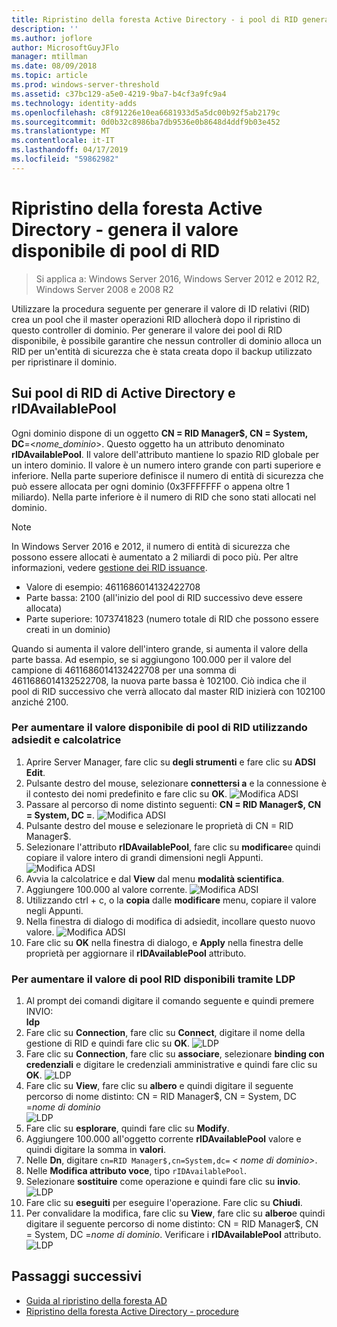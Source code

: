 ```yaml
---
title: Ripristino della foresta Active Directory - i pool di RID generazione
description: ''
ms.author: joflore
author: MicrosoftGuyJFlo
manager: mtillman
ms.date: 08/09/2018
ms.topic: article
ms.prod: windows-server-threshold
ms.assetid: c37bc129-a5e0-4219-9ba7-b4cf3a9fc9a4
ms.technology: identity-adds
ms.openlocfilehash: c8f91226e10ea6681933d5a5dc00b92f5ab2179c
ms.sourcegitcommit: 0d0b32c8986ba7db9536e0b8648d4ddf9b03e452
ms.translationtype: MT
ms.contentlocale: it-IT
ms.lasthandoff: 04/17/2019
ms.locfileid: "59862982"
---
```

# <a name="ad-forest-recovery---raising-the-value-of-available-rid-pools"></a>Ripristino della foresta Active Directory - genera il valore disponibile di pool di RID 

>Si applica a: Windows Server 2016, Windows Server 2012 e 2012 R2, Windows Server 2008 e 2008 R2

Utilizzare la procedura seguente per generare il valore di ID relativi (RID) crea un pool che il master operazioni RID allocherà dopo il ripristino di questo controller di dominio. Per generare il valore dei pool di RID disponibile, è possibile garantire che nessun controller di dominio alloca un RID per un'entità di sicurezza che è stata creata dopo il backup utilizzato per ripristinare il dominio. 

## <a name="about-active-directory-rid-pools-and-ridavailablepool"></a>Sui pool di RID di Active Directory e rIDAvailablePool

Ogni dominio dispone di un oggetto **CN = RID Manager$, CN = System, DC**=<*nome_dominio*>. Questo oggetto ha un attributo denominato **rIDAvailablePool**. Il valore dell'attributo mantiene lo spazio RID globale per un intero dominio. Il valore è un numero intero grande con parti superiore e inferiore. Nella parte superiore definisce il numero di entità di sicurezza che può essere allocata per ogni dominio (0x3FFFFFFF o appena oltre 1 miliardo). Nella parte inferiore è il numero di RID che sono stati allocati nel dominio. 
  
> [!NOTE]
> In Windows Server 2016 e 2012, il numero di entità di sicurezza che possono essere allocati è aumentato a 2 miliardi di poco più. Per altre informazioni, vedere [gestione dei RID issuance](https://technet.microsoft.com/library/jj574229.aspx). 
  
- Valore di esempio: 4611686014132422708  
- Parte bassa: 2100 (all'inizio del pool di RID successivo deve essere allocata)  
- Parte superiore: 1073741823 (numero totale di RID che possono essere creati in un dominio)  
  
Quando si aumenta il valore dell'intero grande, si aumenta il valore della parte bassa. Ad esempio, se si aggiungono 100.000 per il valore del campione di 4611686014132422708 per una somma di 4611686014132522708, la nuova parte bassa è 102100. Ciò indica che il pool di RID successivo che verrà allocato dal master RID inizierà con 102100 anziché 2100. 
  
### <a name="to-raise-the-value-of-available-rid-pools-using-adsiedit-and-the-calculator"></a>Per aumentare il valore disponibile di pool di RID utilizzando adsiedit e calcolatrice

1. Aprire Server Manager, fare clic su **degli strumenti** e fare clic su **ADSI Edit**.
2. Pulsante destro del mouse, selezionare **connettersi a** e la connessione è il contesto dei nomi predefinito e fare clic su **OK**.
   ![Modifica ADSI](media/AD-Forest-Recovery-Raise-RID-Pool/adsi1.png) 
3. Passare al percorso di nome distinto seguenti: **CN = RID Manager$, CN = System, DC =<domain name>**.
   ![Modifica ADSI](media/AD-Forest-Recovery-Raise-RID-Pool/adsi2.png) 
3. Pulsante destro del mouse e selezionare le proprietà di CN = RID Manager$. 
4. Selezionare l'attributo **rIDAvailablePool**, fare clic su **modificare**e quindi copiare il valore intero di grandi dimensioni negli Appunti.
   ![Modifica ADSI](media/AD-Forest-Recovery-Raise-RID-Pool/adsi3.png)  
5. Avvia la calcolatrice e dal **View** dal menu **modalità scientifica**. 
6. Aggiungere 100.000 al valore corrente.
   ![Modifica ADSI](media/AD-Forest-Recovery-Raise-RID-Pool/adsi4.png) 
7. Utilizzando ctrl + c, o la **copia** dalle **modificare** menu, copiare il valore negli Appunti. 
8. Nella finestra di dialogo di modifica di adsiedit, incollare questo nuovo valore. 
   ![Modifica ADSI](media/AD-Forest-Recovery-Raise-RID-Pool/adsi5.png) 
9. Fare clic su **OK** nella finestra di dialogo, e **Apply** nella finestra delle proprietà per aggiornare il **rIDAvailablePool** attributo. 
  
### <a name="to-raise-the-value-of-available-rid-pools-using-ldp"></a>Per aumentare il valore di pool RID disponibili tramite LDP  
  
1. Al prompt dei comandi digitare il comando seguente e quindi premere INVIO:  
   **ldp**  
2. Fare clic su **Connection**, fare clic su **Connect**, digitare il nome della gestione di RID e quindi fare clic su **OK**. 
   ![LDP](media/AD-Forest-Recovery-Raise-RID-Pool/ldp1.png)
3. Fare clic su **Connection**, fare clic su **associare**, selezionare **binding con credenziali** e digitare le credenziali amministrative e quindi fare clic su **OK**. 
   ![LDP](media/AD-Forest-Recovery-Raise-RID-Pool/ldp2.png)
4. Fare clic su **View**, fare clic su **albero** e quindi digitare il seguente percorso di nome distinto:  CN = RID Manager$, CN = System, DC =*nome di dominio*  
   ![LDP](media/AD-Forest-Recovery-Raise-RID-Pool/ldp3.png)
5. Fare clic su **esplorare**, quindi fare clic su **Modify**. 
6. Aggiungere 100.000 all'oggetto corrente **rIDAvailablePool** valore e quindi digitare la somma in **valori**. 
7. Nelle **Dn**, digitare `cn=RID Manager$,cn=System,dc=` *< nome di dominio\>*. 
8. Nelle **Modifica attributo voce**, tipo `rIDAvailablePool`. 
9. Selezionare **sostituire** come operazione e quindi fare clic su **invio**.
   ![LDP](media/AD-Forest-Recovery-Raise-RID-Pool/ldp4.png) 
10. Fare clic su **eseguiti** per eseguire l'operazione. Fare clic su **Chiudi**.
11. Per convalidare la modifica, fare clic su **View**, fare clic su **albero**e quindi digitare il seguente percorso di nome distinto:   CN = RID Manager$, CN = System, DC =*nome di dominio*.   Verificare i **rIDAvailablePool** attributo. 
   ![LDP](media/AD-Forest-Recovery-Raise-RID-Pool/ldp5.png)

## <a name="next-steps"></a>Passaggi successivi

- [Guida al ripristino della foresta AD](AD-Forest-Recovery-Guide.md)
- [Ripristino della foresta Active Directory - procedure](AD-Forest-Recovery-Procedures.md)

